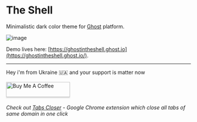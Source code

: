 # The Shell

Minimalistic dark color theme for [Ghost](http://github.com/tryghost/ghost/) platform.

![image](https://user-images.githubusercontent.com/1761114/55421430-dc7f8e80-5581-11e9-9db8-ad3071f09098.png)

Demo lives here: [https://ghostintheshell.ghost.io](https://ghostintheshell.ghost.io/).

----
Hey i'm from Ukraine 🇺🇦 and your support is matter now<br><br>
<a href="https://www.buymeacoffee.com/JHqtasp" target="_blank"><img src="https://www.buymeacoffee.com/assets/img/custom_images/orange_img.png" alt="Buy Me A Coffee" style="height: 41px !important;width: 174px !important;box-shadow: 0px 3px 2px 0px rgba(190, 190, 190, 0.5) !important;-webkit-box-shadow: 0px 3px 2px 0px rgba(190, 190, 190, 0.5) !important;" ></a>


###### Check out  [Tabs Closer](https://chrome.google.com/webstore/detail/kbjdilnofjdfokcgnpfcjogadbepemno) - Google Chrome extension which close all tabs of same domain in one click

